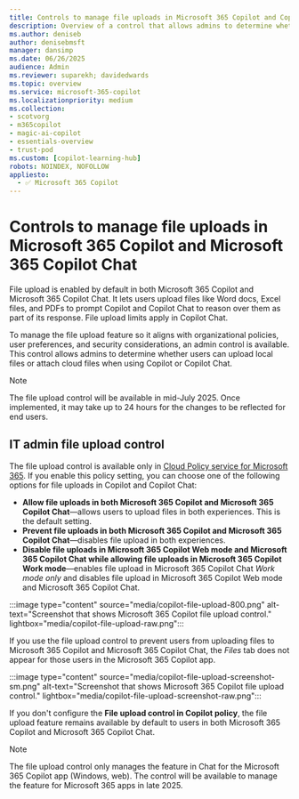 ```yaml
---
title: Controls to manage file uploads in Microsoft 365 Copilot and Copilot Chat
description: Overview of a control that allows admins to determine whether users can upload local files or attach cloud files when using Copilot or Copilot Chat. 
ms.author: deniseb
author: denisebmsft
manager: dansimp
ms.date: 06/26/2025
audience: Admin
ms.reviewer: suparekh; davidedwards
ms.topic: overview
ms.service: microsoft-365-copilot
ms.localizationpriority: medium
ms.collection: 
- scotvorg
- m365copilot
- magic-ai-copilot
- essentials-overview
- trust-pod
ms.custom: [copilot-learning-hub]
robots: NOINDEX, NOFOLLOW
appliesto:
  - ✅ Microsoft 365 Copilot
---
```


# Controls to manage file uploads in Microsoft 365 Copilot and Microsoft 365 Copilot Chat

File upload is enabled by default in both Microsoft 365 Copilot and Microsoft 365 Copilot Chat. It lets users upload files like Word docs, Excel files, and PDFs to prompt Copilot and Copilot Chat to reason over them as part of its response. File upload limits apply in Copilot Chat.

To manage the file upload feature so it aligns with organizational policies, user preferences, and security considerations, an admin control is available. This control allows admins to determine whether users can upload local files or attach cloud files when using Copilot or Copilot Chat.

> [!NOTE]
> The file upload control will be available in mid-July 2025. Once implemented, it may take up to 24 hours for the changes to be reflected for end users.

## IT admin file upload control

The file upload control is available only in [Cloud Policy service for Microsoft 365](/microsoft-365-apps/admin-center/overview-cloud-policy). If you enable this policy setting, you can choose one of the following options for file uploads in Copilot and Copilot Chat:  
- **Allow file uploads in both Microsoft 365 Copilot and Microsoft 365 Copilot Chat**—allows users to upload files in both experiences. This is the default setting.
- **Prevent file uploads in both Microsoft 365 Copilot and Microsoft 365 Copilot Chat**—disables file upload in both experiences.
- **Disable file uploads in Microsoft 365 Copilot Web mode and Microsoft 365 Copilot Chat while allowing file uploads in Microsoft 365 Copilot Work mode**—enables file upload in Microsoft 365 Copilot Chat *Work mode only* and disables file upload in Microsoft 365 Copilot Web mode and Microsoft 365 Copilot Chat.
 
:::image type="content" source="media/copilot-file-upload-800.png" alt-text="Screenshot that shows Microsoft 365 Copilot file upload control." lightbox="media/copilot-file-upload-raw.png":::
 
If you use the file upload control to prevent users from uploading files to Microsoft 365 Copilot and Microsoft 365 Copilot Chat, the *Files* tab does not appear for those users in the Microsoft 365 Copilot app.

:::image type="content" source="media/copilot-file-upload-screenshot-sm.png" alt-text="Screenshot that shows Microsoft 365 Copilot file upload control." lightbox="media/copilot-file-upload-screenshot-raw.png":::

If you don't configure the **File upload control in Copilot policy**, the file upload feature remains available by default to users in both Microsoft 365 Copilot and Microsoft 365 Copilot Chat.  

> [!NOTE]
> The file upload control only manages the feature in Chat for the Microsoft 365 Copilot app (Windows, web). The control will be available to manage the feature for Microsoft 365 apps in late 2025. 